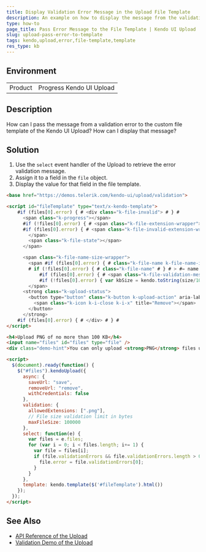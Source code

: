 ```yaml
---
title: Display Validation Error Message in the Upload File Template
description: An example on how to display the message from the validation error in a custom file template of a Kendo UI Upload.
type: how-to
page_title: Pass Error Message to the File Template | Kendo UI Upload
slug: upload-pass-error-to-template
tags: kendo,upload,error,file-template,template
res_type: kb
---
```


## Environment

<table>
 <tr>
  <td>Product</td>
  <td>Progress Kendo UI Upload</td>
 </tr>
</table>

## Description

How can I pass the message from a validation error to the custom file template of the Kendo UI Upload? How can I display that message?

## Solution

1. Use the `select` event handler of the Upload to retrieve the error validation message.
1. Assign it to a field in the `file` object.
1. Display the value for that field in the file template.

```html
<base href="https://demos.telerik.com/kendo-ui/upload/validation">

<script id="fileTemplate" type="text/x-kendo-template">
	#if (files[0].error) { # <div class="k-file-invalid"> # } #
      <span class="k-progress"></span>
      #if (!files[0].error) { # <span class="k-file-extension-wrapper"><span class="k-file-extension"> #= files[0].extension # # } #
      #if (files[0].error) { # <span class="k-file-invalid-extension-wrapper"> <span class="k-file-invalid-icon">! # } #
  		</span>
        <span class="k-file-state"></span>
      </span>

      <span class="k-file-name-size-wrapper">
        <span #if (files[0].error) { # class="k-file-name k-file-name-invalid" # } #
        # if (!files[0].error) { # class="k-file-name" # } # > #= name # </span>
			#if (files[0].error) { # <span class="k-file-validation-message"> #= files[0].error # </span> # } #
			#if (!files[0].error) { var kbSize = kendo.toString(size/1024, "n0"); # <span class="k-file-size">#= kbSize # KB</span> # } #
  		</span>
      <strong class="k-upload-status">
        <button type="button" class="k-button k-upload-action" aria-label="Remove">
          <span class="k-icon k-i-close k-i-x" title="Remove"></span>
  		</button>
  	  </strong>
	#if (files[0].error) { # </div> # } #
</script>

<h4>Upload PNG of no more than 100 KB</h4>
<input name="files" id="files" type="file" />
<div class="demo-hint">You can only upload <strong>PNG</strong> files up to <strong>100 KB</strong>.</div>

<script>
  $(document).ready(function() {
    $("#files").kendoUpload({
      async: {
        saveUrl: "save",
        removeUrl: "remove",
        withCredentials: false
      },
      validation: {
        allowedExtensions: [".png"],
        // File size validation limit in bytes
        maxFileSize: 100000
      },
      select: function(e) {
        var files = e.files;
        for	(var i = 0; i < files.length; i+= 1) {
          var file = files[i];
          if (file.validationErrors && file.validationErrors.length > 0) {
            file.error = file.validationErrors[0];
          }
        }
      },
      template: kendo.template($('#fileTemplate').html())
    });
  });
</script>
```

## See Also

* [API Reference of the Upload](https://docs.telerik.com/kendo-ui/api/javascript/ui/upload)
* [Validation Demo of the Upload](https://demos.telerik.com/kendo-ui/upload/validation)
